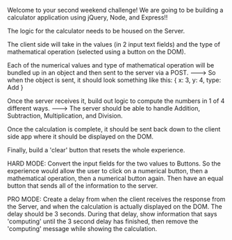 Welcome to your second weekend challenge! We are going to be building a calculator application using jQuery, Node, and Express!!



The logic for the calculator needs to be housed on the Server.

The client side will take in the values (in 2 input text fields) and the type of mathematical operation (selected using a button on the DOM).

Each of the numerical values and type of mathematical operation will be bundled up in an object and then sent to the server via a POST.
    ---> So when the object is sent, it should look something like this: { x: 3, y: 4, type: Add }

Once the server receives it, build out logic to compute the numbers in 1 of 4 different ways.
    ---> The server should be able to handle Addition, Subtraction, Multiplication, and Division.

Once the calculation is complete, it should be sent back down to the client side app where it should be displayed on the DOM.

Finally, build a 'clear' button that resets the whole experience.





HARD MODE:
Convert the input fields for the two values to Buttons. So the experience would allow the user to click on a numerical button, then a mathematical operation, then a numerical button again. Then have an equal button that sends all of the information to the server.

PRO MODE:
Create a delay from when the client receives the response from the Server, and when the calculation is actually displayed on the DOM. The delay should be 3 seconds. During that delay, show information that says 'computing' until the 3 second delay has finished, then remove the 'computing' message while showing the calculation.
